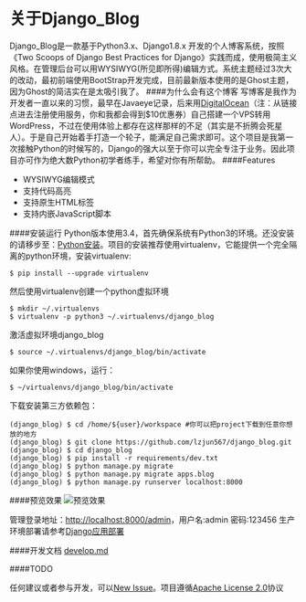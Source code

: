 关于Django_Blog
=====================
Django_Blog是一款基于Python3.x、Django1.8.x 开发的个人博客系统，按照《Two Scoops of Django Best Practices for Django》实践而成，使用极简主义风格。在管理后台可以用WYSIWYG(所见即所得)编辑方式。系统主题经过3次大的改动，最初前端使用BootStrap开发完成，目前最新版本使用的是Ghost主题，因为Ghost的简洁实在是太吸引我了。
####为什么会有这个博客
写博客是我作为开发者一直以来的习惯，最早在Javaeye记录，后来用[DigitalOcean](https://www.digitalocean.com/?refcode=af4cff8f42bc)（注：从链接点进去注册使用服务，你和我都会得到$10优惠券）自己搭建一个VPS转用WordPress，不过在使用体验上都存在这样那样的不足（其实是不折腾会死星人）。于是自己开始着手打造一个轮子，能满足自己需求即可。这个项目是我第一次接触Python的时候写的，Django的强大以至于你可以完全专注于业务。因此项目亦可作为绝大数Python初学者练手，希望对你有所帮助。
####Features
- WYSIWYG编辑模式
- 支持代码高亮
- 支持原生HTML标签
- 支持内嵌JavaScript脚本

####安装运行
Python版本使用3.4，首先确保系统有Python3的环境。还没安装的请移步至：[Python安装](http://www.liaoxuefeng.com/wiki/0014316089557264a6b348958f449949df42a6d3a2e542c000/0014316090478912dab2a3a9e8f4ed49d28854b292f85bb000)。项目的安装推荐使用virtualenv，它能提供一个完全隔离的python环境，安装virtualenv:  
    
    $ pip install --upgrade virtualenv

然后使用virtualenv创建一个python虚拟环境  

    $ mkdir ~/.virtualenvs
    $ virtualenv -p python3 ~/.virtualenvs/django_blog
激活虚拟环境django_blog  

    $ source ~/.virtualenvs/django_blog/bin/activate
如果你使用windows，运行：  

    $ ~/virtualenvs/django_blog/bin/activate    

下载安装第三方依赖包：  
    
    (django_blog) $ cd /home/${user}/workspace #你可以把project下载到任意你想放的地方
    (django_blog) $ git clone https://github.com/lzjun567/django_blog.git
    (django_blog) $ cd django_blog
    (django_blog) $ pip install -r requirements/dev.txt
    (django_blog) $ python manage.py migrate
    (django_blog) $ python manage.py migrate apps.blog
    (django_blog) $ python manage.py runserver localhost:8000

####预览效果 
![预览效果 ][1]

管理登录地址：[http://localhost:8000/admin](http://localhost:8000/admin)，用户名:admin   密码:123456  生产环境部署请参考[Django应用部署](http://foofish.net/blog/18/django-deploy)

####开发文档
[develop.md](./doc/develop.md)

####TODO

任何建议或者参与开发，可以[New Issue](https://github.com/lzjun567/django_blog/issues)。项目遵循[Apache License 2.0](http://www.apache.org/licenses/LICENSE-2.0)协议  
 
  [1]: http://foofish.qiniudn.com/v1.2.png

